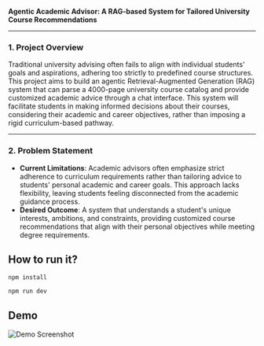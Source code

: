 **Agentic Academic Advisor: A RAG-based System for Tailored University Course Recommendations**

---

### 1. **Project Overview**

Traditional university advising often fails to align with individual students' goals and aspirations, adhering too strictly to predefined course structures. This project aims to build an agentic Retrieval-Augmented Generation (RAG) system that can parse a 4000-page university course catalog and provide customized academic advice through a chat interface. This system will facilitate students in making informed decisions about their courses, considering their academic and career objectives, rather than imposing a rigid curriculum-based pathway.

---

### 2. **Problem Statement**

- **Current Limitations**: Academic advisors often emphasize strict adherence to curriculum requirements rather than tailoring advice to students' personal academic and career goals. This approach lacks flexibility, leaving students feeling disconnected from the academic guidance process.
- **Desired Outcome**: A system that understands a student's unique interests, ambitions, and constraints, providing customized course recommendations that align with their personal objectives while meeting degree requirements.

## How to run it? 

```npm install ```

``` npm run dev ```

## Demo

![Demo Screenshot](content/ss1)

